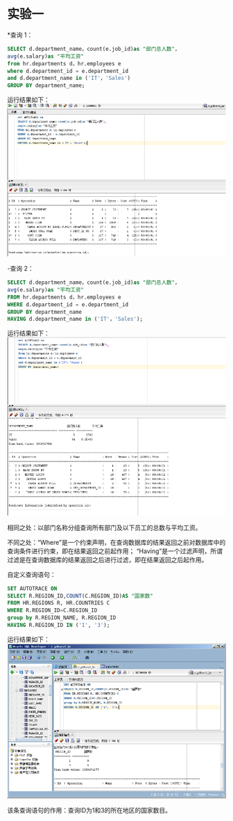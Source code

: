 # 实验一

*查询 1：

```SQL
SELECT d.department_name，count(e.job_id)as "部门总人数"，
avg(e.salary)as "平均工资"
from hr.departments d，hr.employees e
where d.department_id = e.department_id
and d.department_name in ('IT'，'Sales')
GROUP BY department_name;
```

运行结果如下：
![](./01.png '查询 1 结果')

-查询 2：

```SQL
SELECT d.department_name，count(e.job_id)as "部门总人数"，
avg(e.salary)as "平均工资"
FROM hr.departments d，hr.employees e
WHERE d.department_id = e.department_id
GROUP BY department_name
HAVING d.department_name in ('IT'，'Sales');
```

运行结果如下：
![](./02.png '查询 2 结果')

相同之处：以部门名称分组查询所有部门及以下员工的总数与平均工资。


不同之处：“Where”是一个约束声明，在查询数据库的结果返回之前对数据库中的查询条件进行约束，即在结果返回之前起作用； “Having”是一个过滤声明，所谓过滤是在查询数据库的结果返回之后进行过滤，即在结果返回之后起作用。



自定义查询语句：
```SQL
SET AUTOTRACE ON
SELECT R.REGION_ID,COUNT(C.REGION_ID)AS "国家数"
FROM HR.REGIONS R, HR.COUNTRIES C
WHERE R.REGION_ID=C.REGION_ID
group by R.REGION_NAME, R.REGION_ID
HAVING R.REGION_ID IN ('1', '3');
```

运行结果如下：
![](./03.png '自定义查询结果')



该条查询语句的作用：查询ID为1和3的所在地区的国家数目。
